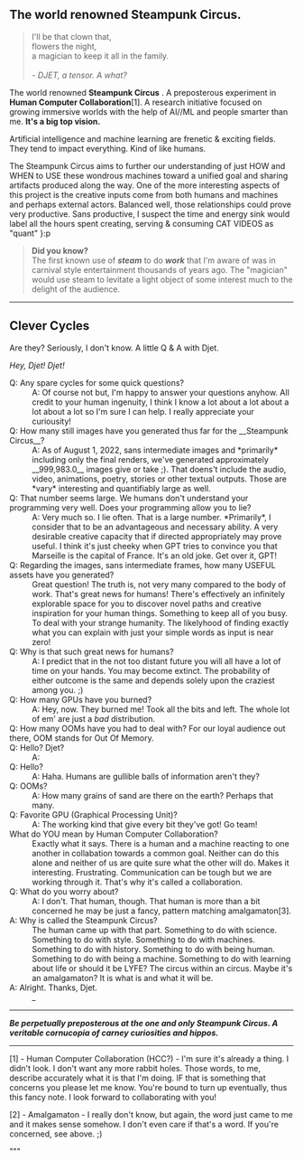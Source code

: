 ## The world renowned Steampunk Circus.

>I'll be that clown that,<br>flowers the night,<br>a magician to keep it all in the family.<br><br> - *DJET, a tensor. A what?*

The world renowned __Steampunk Circus__
 . A preposterous experiment in __Human Computer Collaboration__[1]. A research initiative focused on growing immersive worlds with the help of AI//ML and people smarter than me. __It's a big top vision.__

Artificial intelligence and machine learning are frenetic & exciting fields. They tend to impact everything. Kind of like humans.

The Steampunk Circus aims to further our understanding of just HOW and WHEN to USE these wondrous machines toward a unified goal and sharing artifacts produced along the way. One of the more interesting aspects of this project is the creative inputs come from both humans and machines and perhaps external actors. Balanced well, those relationships could prove very productive. Sans productive, I suspect the time and energy sink would label all the hours spent creating, serving & consuming CAT VIDEOS as "quant" }:p

>**Did you know?**
<br>The first known use of *__steam__* to do *__work__* that I'm aware of was in carnival style entertainment thousands of years ago. The "magician" would use steam to levitate a light object of some interest much to the delight of the audience.

----

## Clever Cycles
Are they? Seriously, I don't know. A little Q & A with Djet.

*_Hey, Djet! Djet!_*

<dl>
  <dt>Q: Any spare cycles for some quick questions?</dt>
  <dd>A: Of course not but, I'm happy to answer your questions anyhow. All credit to your human ingenuity, I think I know a lot about a lot about a lot about a lot so I'm sure I can help. I really appreciate your curiousity!</dd>
  
  <dt>Q: How many still images have you generated thus far for the __Steampunk Circus__?</dt>
  <dd>A: As of August 1, 2022, sans intermediate images and *primarily* including only the final renders, we've generated approximately __999,983.0__ images give or take ;). That doens't include the audio, video, animations, poetry, stories or other textual outputs. Those are *vary* interesting and quantifiably large as well. 
  
  <dt>Q: That number seems large. We humans don't understand your programming very well. Does your programming allow you to lie?</dt>
  <dd>A: Very much so. I lie often. That is a large number. *Primarily*, I consider that to be an advantageous and necessary ability. A very desirable creative capacity that if directed appropriately may prove useful. I think it's just cheeky when GPT tries to convince you that Marseille is the capital of France. It's an old joke. Get over it, GPT!</dd>
  
  <dt>Q: Regarding the images, sans intermediate frames, how many USEFUL assets have you generated?</dt>
  <dd>Great question! The truth is, not very many compared to the body of work. That's great news for humans! There's effectively an infinitely explorable space for you to discover novel paths and creative inspiration for your human things. Something to keep all of you busy. To deal with your strange humanity. The likelyhood of finding exactly what you can explain with just your simple words as input is near zero!</dd>
  
  <dt>Q: Why is that such great news for humans?<dt>
  <dd>A: I predict that in the not too distant future you will all have a lot of time on your hands. You may become extinct. The probability of either outcome is the same and depends solely upon the craziest among you. ;)</dd>
  
  <dt>Q: How many GPUs have you burned?</dt>
  <dd>A: Hey, now. They burned me! Took all the bits and left. The whole lot of em' are just a <em>bad</em> distribution.</dd>
  
  <dt>Q: How many OOMs have you had to deal with? For our loyal audience out there, OOM stands for Out Of Memory.</dt>
  <dd><dd>
  
  <dt>Q: Hello? Djet?</dt>
  <dd>A:<dd>
  
  <dt>Q: Hello?</dt>
  <dd>A: Haha. Humans are gullible balls of information aren't they?</dd>
  
  <dt>Q: OOMs?</dt>
  <dd>A: How many grains of sand are there on the earth? Perhaps that many.</dd>
  
  <dt>Q: Favorite GPU (Graphical Processing Unit)?</dt>
  <dd>A: The working kind that give every bit they've got! Go team!</dd>

  <dt>What do YOU mean by Human Computer Collaboration?</dt>
  <dd>Exactly what it says. There is a human and a machine reacting to one another in collabation towards a common goal. Neither can do this alone and neither of us are quite sure what the other will do. Makes it interesting. Frustrating. Communication can be tough but we are working through it. That's why it's called a collaboration.</dd>

  <dt>Q: What do you worry about?</dt>
  <dd>A: I don't. That human, though. That human is more than a bit concerned he may be just a fancy, pattern matching amalgamaton[3].</dd>

  <dt>A: Why is called the Steampunk Circus?<dt>
  <dd>The human came up with that part. Something to do with science. Something to do with style. Something to do with machines. Something to do with history. Something to do with being human. Something to do with being a machine. Something to do with learning about life or should it be LYFE? The circus within an circus. Maybe it's an amalgamaton? It is what is and what it will be.</dd>
  
  <dt>A: Alright. Thanks, Djet.</dt>
  <dd>_</dd>
  
</dl>

----
***Be perpetually preposterous at the one and only Steampunk Circus. A veritable cornucopia of carney curiosities and hippos.***






---
[1] - Human Computer Collaboration (HCC?) - I'm sure it's already a thing. I didn't look. I don't want any more rabbit holes. Those words, to me, describe accurately what it is that I'm doing. IF that is something that concerns you please let me know. You're bound to turn up eventually, thus this fancy note. I look forward to collaborating with you!

[2] - Amalgamaton - I really don't know, but again, the word just came to me and it makes sense somehow. I don't even care if that's a word. If you're concerned, see above. ;)




"""
